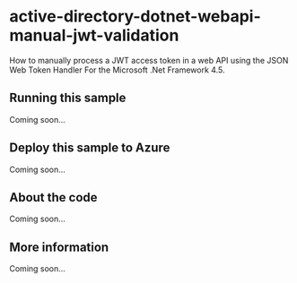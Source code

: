 # active-directory-dotnet-webapi-manual-jwt-validation
How to manually process a JWT access token in a web API using the JSON Web Token Handler For the Microsoft .Net Framework 4.5.
## Running this sample
Coming soon...
## Deploy this sample to Azure
Coming soon...
## About the code
Coming soon...
## More information
Coming soon...